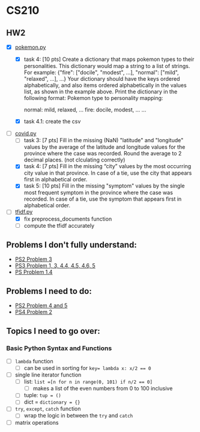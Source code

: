 # CS210
## HW2
- [X] [pokemon.py](hw/hw2/pokemon.py)
  - [X] task 4: [10 pts] Create a dictionary that maps pokemon types to their personalities. This dictionary would map a string to a list of strings. For example:
     {"fire": ["docile", "modest", ...], "normal": ["mild", "relaxed", ...],  ...} Your dictionary should have the keys ordered alphabetically, and also items ordered alphabetically in the values list, as shown in the example above.
     Print the dictionary in the following format:
     Pokemon type to personality mapping:

      normal: mild, relaxed, ...
      fire: docile, modest, ...
      ...
  - [X] task 4.1: create the csv
- [ ] [covid.py](hw/hw2/covid.py)
  - [ ] task 3: [7 pts] Fill in the missing (NaN) "latitude" and "longitude" values by the average of the latitude and longitude values for the province where the case was recorded. Round the average to 2 decimal places. (not clculating correctly)
  - [X] task 4: [7 pts] Fill in the missing “city” values by the most occurring city value in that province. In case of a tie, use the city that appears first in alphabetical order.
  - [X] task 5: [10 pts] Fill in the missing "symptom" values by the single most frequent symptom in the province where the case was recorded. In case of a tie, use the symptom that appears first in alphabetical order.
- [ ] [tfidf.py](hw/hw2/tfidf.py)
  - [X] fix preprocess_documents function
  - [ ] compute the tfidf accurately

## Problems I don't fully understand:
- [PS2 Problem 3](recitation/ps2.ipynb)
- [PS3 Problem 1, 3, 4.4, 4.5, 4.6, 5](recitation/ps3.ipynb)
- [PS Problem 1.4](recitation/ps5.ipynb)

## Problems I need to do:
- [PS2 Problem 4 and 5](recitation/ps2.ipynb)
- [PS4 Problem 2](recitation/ps4.ipynb)

## Topics I need to go over:

### Basic Python Syntax and Functions
- [ ] `lambda` function
  - [ ] can be used in sorting for `key= lambda x: x/2 == 0`
- [ ] single line iterator function
  - [ ] list: `list =[n for n in range(0, 101) if n/2 == 0]`
    - [ ] makes a list of the even numbers from 0 to 100 inclusive
  - [ ] tuple: `tup = ()`
  - [ ] dict = `dictionary = {}`
- [ ] `try`, `except`, `catch` function
  - [ ] wrap the logic in between the `try` and `catch`
- [ ] matrix operations